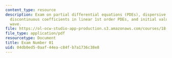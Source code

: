 ```yaml
---
content_type: resource
description: Exam on partial differential equations (PDEs), dispersive waves and modulation,
  discontinuous coefficients in linear 1st order PDEs, and initial values for a kinematic
  wave.
file: https://ol-ocw-studio-app-production.s3.amazonaws.com/courses/18-306-advanced-partial-differential-equations-with-applications-fall-2009/04db0ed50aaf44eac84fb7a1736c38e8_MIT18_306f09_exam01_StmEx200901.pdf
file_type: application/pdf
resourcetype: Document
title: Exam Number 01
uid: 04db0ed5-0aaf-44ea-c84f-b7a1736c38e8
---
```


